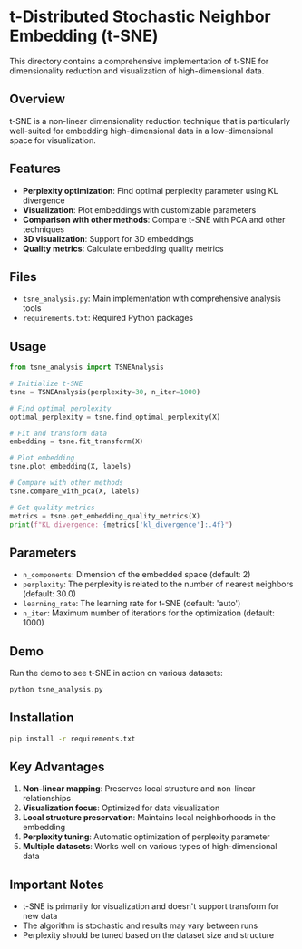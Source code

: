 # t-Distributed Stochastic Neighbor Embedding (t-SNE)

This directory contains a comprehensive implementation of t-SNE for dimensionality reduction and visualization of high-dimensional data.

## Overview

t-SNE is a non-linear dimensionality reduction technique that is particularly well-suited for embedding high-dimensional data in a low-dimensional space for visualization.

## Features

- **Perplexity optimization**: Find optimal perplexity parameter using KL divergence
- **Visualization**: Plot embeddings with customizable parameters
- **Comparison with other methods**: Compare t-SNE with PCA and other techniques
- **3D visualization**: Support for 3D embeddings
- **Quality metrics**: Calculate embedding quality metrics

## Files

- `tsne_analysis.py`: Main implementation with comprehensive analysis tools
- `requirements.txt`: Required Python packages

## Usage

```python
from tsne_analysis import TSNEAnalysis

# Initialize t-SNE
tsne = TSNEAnalysis(perplexity=30, n_iter=1000)

# Find optimal perplexity
optimal_perplexity = tsne.find_optimal_perplexity(X)

# Fit and transform data
embedding = tsne.fit_transform(X)

# Plot embedding
tsne.plot_embedding(X, labels)

# Compare with other methods
tsne.compare_with_pca(X, labels)

# Get quality metrics
metrics = tsne.get_embedding_quality_metrics(X)
print(f"KL divergence: {metrics['kl_divergence']:.4f}")
```

## Parameters

- `n_components`: Dimension of the embedded space (default: 2)
- `perplexity`: The perplexity is related to the number of nearest neighbors (default: 30.0)
- `learning_rate`: The learning rate for t-SNE (default: 'auto')
- `n_iter`: Maximum number of iterations for the optimization (default: 1000)

## Demo

Run the demo to see t-SNE in action on various datasets:

```bash
python tsne_analysis.py
```

## Installation

```bash
pip install -r requirements.txt
```

## Key Advantages

1. **Non-linear mapping**: Preserves local structure and non-linear relationships
2. **Visualization focus**: Optimized for data visualization
3. **Local structure preservation**: Maintains local neighborhoods in the embedding
4. **Perplexity tuning**: Automatic optimization of perplexity parameter
5. **Multiple datasets**: Works well on various types of high-dimensional data

## Important Notes

- t-SNE is primarily for visualization and doesn't support transform for new data
- The algorithm is stochastic and results may vary between runs
- Perplexity should be tuned based on the dataset size and structure 